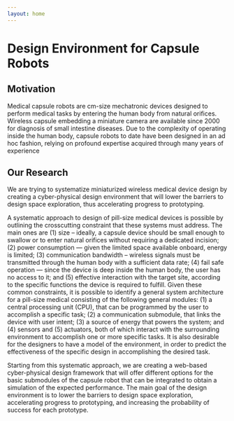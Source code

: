```yaml
---
layout: home
---
```


# Design Environment for Capsule Robots

## Motivation
Medical capsule robots are cm-size mechatronic devices designed to perform medical tasks by entering the human body from natural orifices. Wireless capsule embedding a miniature camera are available since 2000 for diagnosis of small intestine diseases. Due to the complexity of operating inside the human body, capsule robots to date have been designed in an ad hoc fashion, relying on profound expertise acquired through many years of experience

## Our Research
We are trying to systematize miniaturized wireless medical device design by creating a cyber-physical design environment that will lower the barriers to design space exploration, thus accelerating progress to prototyping.

A systematic approach to design of pill-size medical devices is possible by outlining the crosscutting constraint that these systems must address. The main ones are (1) size – ideally, a capsule device should be small enough to swallow or to enter natural orifices without requiring a dedicated incision; (2) power consumption — given the limited space available onboard, energy is limited; (3) communication bandwidth – wireless signals must be transmitted through the human body with a sufficient data rate; (4) fail safe operation — since the device is deep inside the human body, the user has no access to it; and (5) effective interaction with the target site, according to the specific functions the device is required to fulfill. Given these common constraints, it is possible to identify a general system architecture for a pill-size medical consisting of the following general modules: (1) a central processing unit (CPU), that can be programmed by the user to accomplish a specific task; (2) a communication submodule, that links the device with user intent; (3) a source of energy that powers the system; and (4) sensors and (5) actuators, both of which interact with the surrounding environment to accomplish one or more specific tasks. It is also desirable for the designers to have a model of the environment, in order to predict the effectiveness of the specific design in accomplishing the desired task.


Starting from this systematic approach, we are creating a web-based cyber-physical design framework that will offer different options for the basic submodules of the capsule robot that can be integrated to obtain a simulation of the expected performance. The main goal of the design environment is to lower the barriers to design space exploration, accelerating progress to prototyping, and increasing the probability of success for each prototype.


